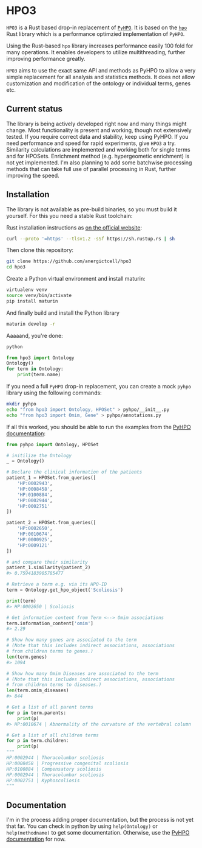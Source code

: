 # HPO3

`HPO3` is a Rust based drop-in replacement of [`PyHPO`](https://pypi.org/project/pyhpo/). It is based on the [`hpo`](https://crates.io/crates/hpo) Rust library which is a performance optimzied implementation of `PyHPO`.

Using the Rust-based `hpo` library increases performance easily 100 fold for many operations. It enables developers to utilize multithreading, further improving performance greatly.

`HPO3` aims to use the exact same API and methods as PyHPO to allow a very simple replacement for all analysis and statistics methods. It does not allow customization and modification of the ontology or individual terms, genes etc.

## Current status
The library is being actively developed right now and many things might change. Most functionality is present and working, though not extensively tested. If you require correct data and stability, keep using PyHPO. If you need performance and speed for rapid experiments, give `HPO3` a try.
Similarity calculations are implemented and working both for single terms and for HPOSets.
Enrichment method (e.g. hypergeometic enrichment) is not yet implemented.
I'm also planning to add some batchwise processing methods that can take full use of parallel processing in Rust, further improving the speed.

## Installation
The library is not available as pre-build binaries, so you must build it yourself. For this you need a stable Rust toolchain:

Rust installation instructions as [on the official website](https://www.rust-lang.org/tools/install):

```bash
curl --proto '=https' --tlsv1.2 -sSf https://sh.rustup.rs | sh
```

Then clone this repository:
```bash
git clone https://github.com/anergictcell/hpo3
cd hpo3
```

Create a Python virtual environment and install maturin:
```bash
virtualenv venv
source venv/bin/activate
pip install maturin
```

And finally build and install the Python library
```bash
maturin develop -r
```

Aaaaand, you're done:
```bash
python
```

```python
from hpo3 import Ontology
Ontology()
for term in Ontology:
    print(term.name)
```

If you need a full `PyHPO` drop-in replacement, you can create a mock `pyhpo` library using the following commands:

```bash
mkdir pyhpo
echo "from hpo3 import Ontology, HPOSet" > pyhpo/__init__.py
echo "from hpo3 import Omim, Gene" > pyhpo/annotations.py
```

If all this worked, you should be able to run the examples from the [PyHPO documentation](https://centogene.github.io/pyhpo/):

```python
from pyhpo import Ontology, HPOSet

# initilize the Ontology
_ = Ontology()

# Declare the clinical information of the patients
patient_1 = HPOSet.from_queries([
    'HP:0002943',
    'HP:0008458',
    'HP:0100884',
    'HP:0002944',
    'HP:0002751'
])

patient_2 = HPOSet.from_queries([
    'HP:0002650',
    'HP:0010674',
    'HP:0000925',
    'HP:0009121'
])

# and compare their similarity
patient_1.similarity(patient_2)
#> 0.7594183905785477

# Retrieve a term e.g. via its HPO-ID
term = Ontology.get_hpo_object('Scoliosis')

print(term)
#> HP:0002650 | Scoliosis

# Get information content from Term <--> Omim associations
term.information_content['omim']
#> 2.29

# Show how many genes are associated to the term
# (Note that this includes indirect associations, associations
# from children terms to genes.)
len(term.genes)
#> 1094

# Show how many Omim Diseases are associated to the term
# (Note that this includes indirect associations, associations
# from children terms to diseases.)
len(term.omim_diseases)
#> 844

# Get a list of all parent terms
for p in term.parents:
    print(p)
#> HP:0010674 | Abnormality of the curvature of the vertebral column

# Get a list of all children terms
for p in term.children:
    print(p)
"""
HP:0002944 | Thoracolumbar scoliosis
HP:0008458 | Progressive congenital scoliosis
HP:0100884 | Compensatory scoliosis
HP:0002944 | Thoracolumbar scoliosis
HP:0002751 | Kyphoscoliosis
"""
```


## Documentation
I'm in the process adding proper documentation, but the process is not yet that far. You can check in python by using `help(Ontology)` or `help(methodname)` to get some documentation.
Otherwise, use the [PyHPO documentation](https://centogene.github.io/pyhpo/) for now.
